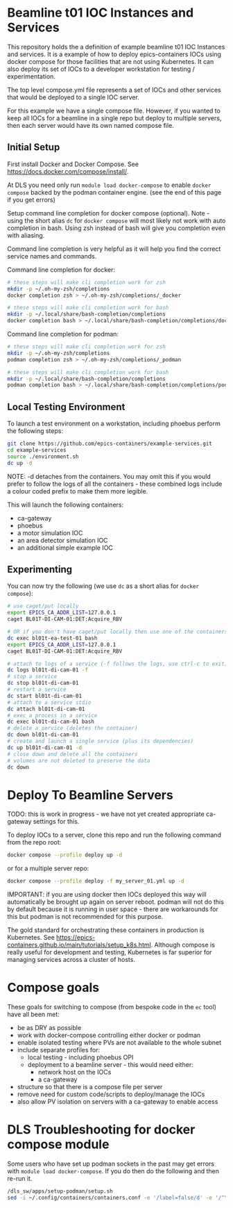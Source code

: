 # Beamline t01 IOC Instances and Services

This repository holds the a definition of example beamline t01 IOC Instances and services. It is a example of how to deploy epics-containers IOCs using docker compose for those facilities that are not using Kubernetes. It can also deploy its set of IOCs to a developer workstation for testing / experimentation.

The top level compose.yml file represents a set of IOCs and other services that would be deployed to a single IOC server.

For this example we have a single compose file. However, if you wanted to keep all IOCs for a beamline in a single repo but deploy to multiple servers, then each server would have its own named compose file.

## Initial Setup

First install Docker and Docker Compose. See https://docs.docker.com/compose/install/.

At DLS you need only run `module load docker-compose` to enable `docker compose` backed by the podman container engine. (see the end of this page if you get errors)

Setup command line completion for docker compose (optional). Note - using the short alias `dc` for `docker compose` will most likely not work with auto completion in bash. Using zsh instead of bash will give you completion even with aliasing.

Command line completion is very helpful as it will help you find the correct service names and commands.

Command line completion for docker:
```bash
# these steps will make cli completion work for zsh
mkdir -p ~/.oh-my-zsh/completions
docker completion zsh > ~/.oh-my-zsh/completions/_docker

# these steps will make cli completion work for bash
mkdir -p ~/.local/share/bash-completion/completions
docker completion bash > ~/.local/share/bash-completion/completions/docker
```

Command line completion for podman:
```bash
# these steps will make cli completion work for zsh
mkdir -p ~/.oh-my-zsh/completions
podman completion zsh > ~/.oh-my-zsh/completions/_podman

# these steps will make cli completion work for bash
mkdir -p ~/.local/share/bash-completion/completions
podman completion bash > ~/.local/share/bash-completion/completions/podman
```

## Local Testing Environment

To launch a test environment on a workstation, including phoebus perform the following steps:

```bash
git clone https://github.com/epics-containers/example-services.git
cd example-services
source ./environment.sh
dc up -d
```

NOTE: -d detaches from the containers. You may omit this if you would prefer to follow the logs of all the containers - these combined logs include a colour coded prefix to make them more legible.

This will launch the following containers:
- ca-gateway
- phoebus
- a motor simulation IOC
- an area detector simulation IOC
- an additional simple example IOC


## Experimenting
You can now try the following (we use `dc` as a short alias for `docker compose`):

```bash
# use caget/put locally
export EPICS_CA_ADDR_LIST=127.0.0.1
caget BL01T-DI-CAM-01:DET:Acquire_RBV

# OR if you don't have caget/put locally then use one of the containers instead:
dc exec bl01t-ea-test-01 bash
export EPICS_CA_ADDR_LIST=127.0.0.1
caget BL01T-DI-CAM-01:DET:Acquire_RBV

# attach to logs of a service (-f follows the logs, use ctrl-c to exit)
dc logs bl01t-di-cam-01 -f
# stop a service
dc stop bl01t-di-cam-01
# restart a service
dc start bl01t-di-cam-01
# attach to a service stdio
dc attach bl01t-di-cam-01
# exec a process in a service
dc exec bl01t-di-cam-01 bash
# delete a service (deletes the container)
dc down bl01t-di-cam-01
# create and launch a single service (plus its dependencies)
dc up bl01t-di-cam-01 -d
# close down and delete all the containers
# volumes are not deleted to preserve the data
dc down
```

# Deploy To Beamline Servers

TODO: this is work in progress - we have not yet created appropriate ca-gateway settings for this.

To deploy IOCs to a server, clone this repo and run the following command from the repo root:

```bash
docker compose --profile deploy up -d
```

or for a multiple server repo:
```bash
docker compose --profile deploy -f my_server_01.yml up -d
```

IMPORTANT: if you are using docker then IOCs deployed this way will automatically be brought up again on server reboot. podman will not do this by default because it is running in user space - there are workarounds for this but podman is not recommended for this purpose.

The gold standard for orchestrating these containers in production is Kubernetes. See https://epics-containers.github.io/main/tutorials/setup_k8s.html. Although compose is really useful for development and testing, Kubernetes is far superior for managing services across a cluster of hosts.

# Compose goals

These goals for switching to compose (from bespoke code in the `ec` tool) have all been met:

- be as DRY as possible
- work with docker-compose controlling either docker or podman
- enable isolated testing where PVs are not available to the whole subnet
- include separate profiles for:
  - local testing - including phoebus OPI
  - deployment to a beamline server - this would need either:
    - network host on the IOCs
    - a ca-gateway
- structure so that there is a compose file per server
- remove need for custom code/scripts to deploy/manage the IOCs
- also allow PV isolation on servers with a ca-gateway to enable access

# DLS Troubleshooting for docker compose module

Some users who have set up podman sockets in the past may get errors with `module load docker-compose`. If you do then do the following and then re-run it.
```bash
/dls_sw/apps/setup-podman/setup.sh
sed -i ~/.config/containers/containers.conf -e '/label=false/d' -e '/^\[containers\]$/a label=false'
```
